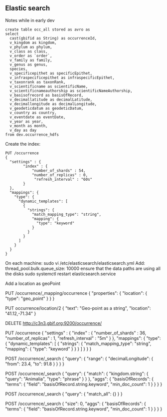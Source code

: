 ## Elastic search

Notes while in early dev


``` 
create table occ_all stored as avro as
select
  cast(gbifid as String) as occurrenceId,
  v_kingdom as kingdom,
  v_phylum as phylum,
  v_class as class,
  v_order as `order`,
  v_family as family,
  v_genus as genus,
  species,
  v_specificepithet as specificEpithet,
  v_infraspecificepithet as infraspecificEpithet,
  v_taxonrank as taxonRank,
  v_scientificname as scientificName,
  v_scientificnameauthorship as scientificNameAuthorship,
  v_basisofrecord as basisOfRecord,
  v_decimallatitude as decimalLatitude,
  v_decimallongitude as decimalLongitude,
  v_geodeticdatum as geodeticDatum,
  v_country as country,
  v_eventdate as eventDate,
  v_year as year,
  v_month as month,
  v_day as day
from dev.occurrence_hdfs
```


Create the index:

```  
PUT /occurrence
{
  "settings" : {
        "index" : {
            "number_of_shards" : 54, 
            "number_of_replicas" : 0,
             "refresh_interval" : "60s"
        }
  },
  "mappings": {
    "type": {
      "dynamic_templates": [
        {
          "strings": {
            "match_mapping_type": "string",
            "mapping": {
              "type": "keyword"
            }
          }
        }
      ]
    }
  }
}
```

On each machine:
sudo vi /etc/elasticsearch/elasticsearch.yml
Add:
  thread_pool.bulk.queue_size: 10000
  ensure that the data paths are using all the disks
sudo systemctl restart elasticsearch.service


Add a location as geoPoint

PUT /occurrence/_mapping/occurrence 
{
  "properties": {
    "location": {
      "type": "geo_point"
    }
  }
}


PUT occurrence/location/2
{
  "text": "Geo-point as a string",
  "location": "41.12,-71.34" 
}





DELETE http://c3n3.gbif.org:9200/occurrence/


PUT /occurrence
{
  "settings" : {
        "index" : {
            "number_of_shards" : 36, 
            "number_of_replicas" : 1,
            "refresh_interval" : "5m"
        }
  },
  "mappings": {
    "type": {
      "dynamic_templates": [
        {
          "strings": {
            "match_mapping_type": "string",
            "mapping": {
              "type": "keyword"
            }
          }
        }
      ]
    }
  }
}





POST /occurrence/_search
{
   "query": {
      "range": {
         "decimalLongitude": {
            "from": 23.4,
            "to": 91.8
         }
      }
   }
}

POST /occurrence/_search
{
   "query": {
      "match": {
         "kingdom.string": {
            "query": "Animalia",
            "type": "phrase"
         }
      }
   },
   "aggs": {
      "basisOfRecords": {
         "terms": {
            "field": "basisOfRecord.string.keyword",
            "min_doc_count": 1
         }
      }
   }
}


POST /occurrence/_search
{
   "query": {
       "match_all": {}
   }
}

POST /occurrence/_search
{
  "size": 0,
  "aggs": {
        "basisOfRecords": {
          "terms": {
            "field": "basisOfRecord.string.keyword",
            "min_doc_count": 1
          }
        }
      }
}
